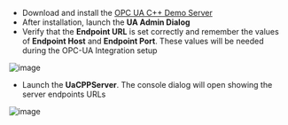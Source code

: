 - Download and install the [OPC UA C++ Demo Server](https://www.unified-automation.com/downloads/opc-ua-servers.html)
- After installation, launch the **UA Admin Dialog**
- Verify that the **Endpoint URL** is set correctly and remember the values of **Endpoint Host** and **Endpoint Port**. These values will be needed during the OPC-UA Integration setup

![image](https://img.thingsboard.io/user-guide/integrations/opc-ua/opc-ua-server-config.png)

- Launch the **UaCPPServer**. The console dialog will open showing the server endpoints URLs

![image](https://img.thingsboard.io/user-guide/integrations/opc-ua/opc-ua-server-config-2.png)